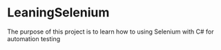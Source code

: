 # LeaningSelenium
The purpose of this project is to learn how to using Selenium with C# for automation testing
